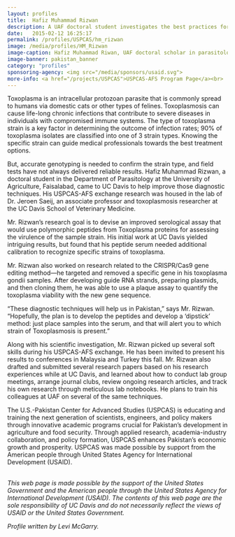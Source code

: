 ```yaml
---
layout: profiles
title:  Hafiz Muhammad Rizwan
description: A UAF doctoral student investigates the best practices for identifying toxoplasma.
date:   2015-02-12 16:25:17
permalink: /profiles/USPCAS/hm_rizwan
image: /media/profiles/HM_Rizwan
image-caption: Hafiz Muhammad Riwan, UAF doctoral scholar in parasitology, works in Dr. Saeij's lab at UC Davis (bottom).
image-banner: pakistan_banner
category: "profiles"
sponsoring-agency: <img src="/media/sponsors/usaid.svg">
more-info: <a href="/projects/USPCAS">USPCAS-AFS Program Page</a><br>
---
```

Toxoplasma is an intracellular protozoan parasite that is commonly spread to humans via domestic cats or other types of felines. Toxoplasmosis can cause life-long chronic infections that contribute to severe diseases in individuals with compromised immune systems. The type of toxoplasma strain is a key factor in determining the outcome of infection rates; 90% of toxoplasma isolates are classified into one of 3 strain types. Knowing the specific strain can guide medical professionals towards the best treatment options. <br>

But, accurate genotyping is needed to confirm the strain type, and field tests have not always delivered reliable results. Hafiz Muhammad Rizwan, a doctoral student in the Department of Parasitology at the University of Agriculture, Faisalabad, came to UC Davis to help improve those diagnostic techniques. His USPCAS-AFS exchange research was housed in the lab of Dr. Jeroen Saeij, an associate professor and toxoplasmosis researcher at the UC Davis School of Veterinary Medicine. <br>

Mr. Rizwan’s research goal is to devise an improved serological assay that would use polymorphic peptides from Toxoplasma proteins for assessing the virulence of the sample strain. His initial work at UC Davis yielded intriguing results, but found that his peptide serum needed additional calibration to recognize specific strains of toxoplasma. <br>

Mr. Rizwan also worked on research related to the CRISPR/Cas9 gene editing method—he targeted and removed a specific gene in his toxoplasma gondii samples. After developing guide RNA strands, preparing plasmids, and then cloning them, he was able to use a plaque assay to quantify the toxoplasma viability with the new gene sequence. <br>

“These diagnostic techniques will help us in Pakistan,” says Mr. Rizwan. “Hopefully, the plan is to develop the peptides and develop a ‘dipstick’ method: just place samples into the serum, and that will alert you to which strain of Toxoplasmosis is present.” <br>

Along with his scientific investigation, Mr. Rizwan picked up several soft skills during his USPCAS-AFS exchange. He has been invited to present his results to conferences in Malaysia and Turkey this fall. Mr. Rizwan also drafted and submitted several research papers based on his research experiences while at UC Davis, and learned about how to conduct lab group meetings, arrange journal clubs, review ongoing research articles, and track his own research through meticulous lab notebooks. He plans to train his colleagues at UAF on several of the same techniques. <br>


The U.S.-Pakistan Center for Advanced Studies (USPCAS) is educating and training the next generation of scientists, engineers, and policy makers through innovative academic programs crucial for Pakistan’s development in agriculture and food security. Through applied research, academia-industry collaboration, and policy formation, USPCAS enhances Pakistan’s economic growth and prosperity. USPCAS was made possible by support from the American people through United States Agency for International Development (USAID). <br>
<br>

<i>This web page is made possible by the support of the United States Government and the American people through the United States Agency for International Development (USAID). The contents of this web page are the sole responsibility of UC Davis and do not necessarily reflect the views of USAID or the United States Government.</i><br>

<p><i>Profile written by Levi McGarry.</i></p>
